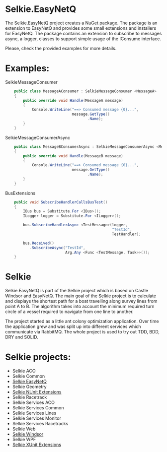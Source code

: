 # Selkie.EasyNetQ

The Selkie.EasyNetQ project creates a NuGet package. The package is an extension to EasyNetQ and provides some small extensions and installers for EasyNetQ. The package contains an extension to subscribe to messages async, a logger, classes to support simple usage of the IConsume interface.  

Please, check the provided examples for more details.

# Examples:

SelkieMessageConsumer
```CS
    public class MessageAConsumer : SelkieMessageConsumer <MessageA>
    {
        public override void Handle(MessageA message)
        {
            Console.WriteLine("==> Consumed message {0}...",
                              message.GetType()
                                     .Name);
        }
    }
```

SelkieMessageConsumerAsync
```CS
    public class MessageBConsumerAsync : SelkieMessageConsumerAsync <MessageB>
    {
        public override void Handle(MessageB message)
        {
            Console.WriteLine("==> Consumed message {0}...",
                              message.GetType()
                                     .Name);
        }
    }
```

BusExtensions
```CS
    public void SubscribeHandlerCallsBusTest()
    {
        IBus bus = Substitute.For <IBus>();
        ILogger logger = Substitute.For <ILogger>();

        bus.SubscribeHandlerAsync <TestMessage>(logger,
                                                "TestId",
                                                TestHandler);

        bus.Received()
           .SubscribeAsync("TestId",
                           Arg.Any <Func <TestMessage, Task>>());
    }
```

# Selkie
Selkie.EasyNetQ is part of the Selkie project which is based on Castle Windsor and EasyNetQ. The main goal of the Selkie project is to calculate and displays the shortest path for a boat travelling along survey lines from point A to B. The algorithm takes into account the minimum required turn circle of a vessel required to navigate from one line to another.

The project started as a little ant colony optimization application. Over time the application grew and was split up into different services which communicate via RabbitMQ. The whole project is used to try out TDD, BDD, DRY and SOLID.

# Selkie projects:

* Selkie ACO
* Selkie Common
* [Selkie EasyNetQ](https://github.com/tschroedter/Selkie.EasyNetQ)
* Selkie Geometry
* [Selkie NUnit Extensions](https://github.com/tschroedter/Selkie.NUnit.Extensions)
* Selkie Racetrack
* Selkie Services ACO
* Selkie Services Common
* Selkie Services Lines
* Selkie Services Monitor
* Selkie Services Racetracks
* Selkie Web
* [Selkie Windsor](https://github.com/tschroedter/Selkie.Windsor)
* Selkie WPF
* [Selkie XUnit Extensions](https://github.com/tschroedter/Selkie.XUnit.Extensions)
 

